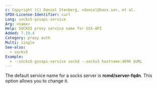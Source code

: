 ```yaml
---
c: Copyright (C) Daniel Stenberg, <daniel@haxx.se>, et al.
SPDX-License-Identifier: curl
Long: socks5-gssapi-service
Arg: <name>
Help: SOCKS5 proxy service name for GSS-API
Added: 7.19.4
Category: proxy auth
Multi: single
See-also:
  - socks5
Example:
  - --socks5-gssapi-service sockd --socks5 hostname:4096 $URL
---
```


The default service name for a socks server is **rcmd/server-fqdn**. This option
allows you to change it.
